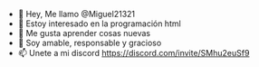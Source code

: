- 👋 Hey, Me llamo @Miguel21321
- 👀 Estoy interesado en la programación html
- 🌱 Me gusta aprender cosas nuevas
- 💞️ Soy amable, responsable y gracioso
- 📫 Unete a mi discord https://discord.com/invite/SMhu2euSf9

<!---
Miguel21321/Miguel21321 is a ✨ special ✨ repository because its `README.md` (this file) appears on your GitHub profile.
You can click the Preview link to take a look at your changes.
--->
